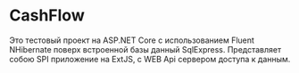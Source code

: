 # CashFlow
Это тестовый проект на ASP.NET Core с использованием Fluent NHibernate поверх встроенной базы данный SqlExpress.
Представляет собою SPI приложение на ExtJS, c WEB Api сервером доступа к данным.
